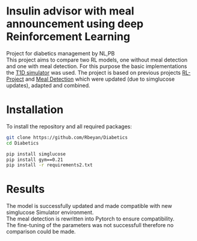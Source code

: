 # Insulin advisor with meal announcement using deep Reinforcement Learning

Project for diabetics management by NL,PB  
This project aims to compare two RL models, one without meal detection and one with meal detection. 
For this purpose the basic implementations the [T1D simulator](https://github.com/jxx123/simglucose) was used. 
The project is based on previous projects [RL-Project](https://github.com/miopp2/diabetes-RL-project/tree/main) and [Meal Detection](https://github.com/bodging/DiabetsTechMeatDetection) which were updated (due to simglucose updates), adapted and combined.

# Installation

To install the repository and all required packages:

```bash
git clone https://github.com/Rbeyan/Diabetics
cd Diabetics

pip install simglucose
pip install gym==0.21
pip install -r requirements2.txt
```
 

# Results

The model is successfully updated and made compatible with new simglucose Simulator environment.   
The meal detection is rewritten into Pytorch to ensure compatibility.    
The fine-tuning of the parameters was not successfull therefore no comparison could be made.



